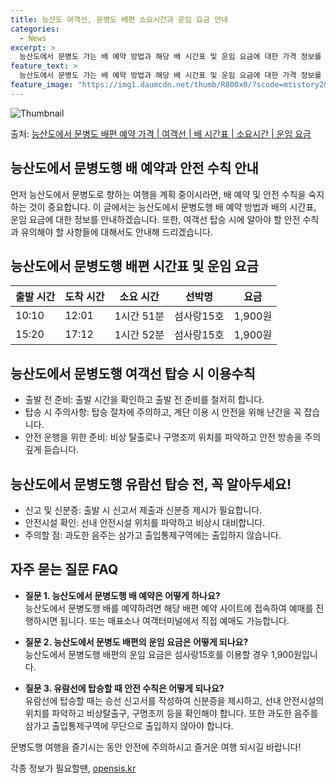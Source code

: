 ```yaml
---
title: 능산도 여객선, 문병도 배편 소요시간과 운임 요금 안내
categories:
  - News
excerpt: >
  능산도에서 문병도 가는 배 예약 방법과 해당 배 시간표 및 운임 요금에 대한 가격 정보를 안내 드리겠습니다. 안전하고 재밋는 문병도행 여행을 위해 아래 정보 참고하시기 바랍니다. 문병도행 배편 예약하기 👈 클릭능산도에서 문병도행 배 시간표출발 시간도착 시간소요 시간선박명요금10:1012:011시간 51분섬사랑15호1,900원15:2017:121시간 52분섬사랑15호1,900원문병도행 배편 예약하기 👈 클릭능산도에서 문병도행 여객선 탑승 시 이용수칙여객선 탑승 전 반드시 숙지해야 할 중요한 수칙들이 있습니다. 1. 출발 전 준비 능산도에서 문병도행 배 출항시간을 확인하고 출발 전 준비를 철저히 합니다. 선박이 출항할 시간이 가까울수록 혼잡할 수 있으므로 출발 전 충분한 시간을 확보하는 것이 중요합니다. 2..
feature_text: >
  능산도에서 문병도 가는 배 예약 방법과 해당 배 시간표 및 운임 요금에 대한 가격 정보를 안내 드리겠습니다. 안전하고 재밋는 문병도행 여행을 위해 아래 정보 참고하시기 바랍니다. 문병도행 배편 예약하기 👈 클릭능산도에서 문병도행 배 시간표출발 시간도착 시간소요 시간선박명요금10:1012:011시간 51분섬사랑15호1,900원15:2017:121시간 52분섬사랑15호1,900원문병도행 배편 예약하기 👈 클릭능산도에서 문병도행 여객선 탑승 시 이용수칙여객선 탑승 전 반드시 숙지해야 할 중요한 수칙들이 있습니다. 1. 출발 전 준비 능산도에서 문병도행 배 출항시간을 확인하고 출발 전 준비를 철저히 합니다. 선박이 출항할 시간이 가까울수록 혼잡할 수 있으므로 출발 전 충분한 시간을 확보하는 것이 중요합니다. 2..
feature_image: "https://img1.daumcdn.net/thumb/R800x0/?scode=mtistory2&fname=https%3A%2F%2Fblog.kakaocdn.net%2Fdn%2FLqXrC%2FbtsHDiYmfoE%2FkMIKsiLG6UHT7dtKVKAxok%2Fimg.webp"
---
```


![Thumbnail](https://img1.daumcdn.net/thumb/R800x0/?scode=mtistory2&fname=https%3A%2F%2Fblog.kakaocdn.net%2Fdn%2FLqXrC%2FbtsHDiYmfoE%2FkMIKsiLG6UHT7dtKVKAxok%2Fimg.webp)

<p>출처: <a href="https://opensis.kr/entry/%EB%8A%A5%EC%82%B0%EB%8F%84%EC%97%90%EC%84%9C-%EB%AC%B8%EB%B3%91%EB%8F%84-%EB%B0%B0%ED%8E%B8-%EC%98%88%EC%95%BD-%EA%B0%80%EA%B2%A9-%EC%97%AC%EA%B0%9D%EC%84%A0-%EB%B0%B0-%EC%8B%9C%EA%B0%84%ED%91%9C-%EC%86%8C%EC%9A%94%EC%8B%9C%EA%B0%84-%EC%9A%B4%EC%9E%84-%EC%9A%94%EA%B8%88" rel="dofollow">능산도에서 문병도 배편 예약 가격 | 여객선 | 배 시간표 | 소요시간 | 운임 요금</a> </p>

## 능산도에서 문병도행 배 예약과 안전 수칙 안내

먼저 능산도에서 문병도로 향하는 여행을 계획 중이시라면, 배 예약 및 안전 수칙을 숙지하는 것이 중요합니다. 이 글에서는 능산도에서 문병도행
배 예약 방법과 배의 시간표, 운임 요금에 대한 정보를 안내하겠습니다. 또한, 여객선 탑승 시에 알아야 할 안전 수칙과 유의해야 할 사항들에
대해서도 안내해 드리겠습니다.

## **능산도에서 문병도행 배편 시간표 및 운임 요금**

**출발 시간** | **도착 시간** | **소요 시간** | **선박명** | **요금**  
---|---|---|---|---  
10:10 | 12:01 | 1시간 51분 | 섬사랑15호 | 1,900원  
15:20 | 17:12 | 1시간 52분 | 섬사랑15호 | 1,900원  

## **능산도에서 문병도행 여객선 탑승 시 이용수칙**

  * 출발 전 준비: 출발 시간을 확인하고 출발 전 준비를 철저히 합니다.
  * 탑승 시 주의사항: 탑승 절차에 주의하고, 계단 이용 시 안전을 위해 난간을 꼭 잡습니다.
  * 안전 운행을 위한 준비: 비상 탈출로나 구명조끼 위치를 파악하고 안전 방송을 주의깊게 듣습니다.

## **능산도에서 문병도행 유람선 탑승 전, 꼭 알아두세요!**

  * 신고 및 신분증: 출발 시 신고서 제출과 신분증 제시가 필요합니다.
  * 안전시설 확인: 선내 안전시설 위치를 파악하고 비상시 대비합니다.
  * 주의할 점: 과도한 음주는 삼가고 출입통제구역에는 출입하지 않습니다.

## **자주 묻는 질문 FAQ**

  * **질문 1. 능산도에서 문병도행 배 예약은 어떻게 하나요?**  
능산도에서 문병도행 배를 예약하려면 해당 배편 예약 사이트에 접속하여 예매를 진행하시면 됩니다. 또는 매표소나 여객터미널에서 직접 예매도
가능합니다.

  * **질문 2. 능산도에서 문병도 배편의 운임 요금은 어떻게 되나요?**  
능산도에서 문병도행 배편의 운임 요금은 섬사랑15호를 이용할 경우 1,900원입니다.

  * **질문 3. 유람선에 탑승할 때 안전 수칙은 어떻게 되나요?**  
유람선에 탑승할 때는 승선 신고서를 작성하여 신분증을 제시하고, 선내 안전시설의 위치를 파악하고 비상탈출구, 구명조끼 등을 확인해야 합니다.
또한 과도한 음주를 삼가고 출입통제구역에 무단으로 출입하지 않아야 합니다.

문병도행 여행을 즐기시는 동안 안전에 주의하시고 즐거운 여행 되시길 바랍니다!

 

각종 정보가 필요할땐, <a href="https://opensis.kr" rel="dofollow">opensis.kr</a>


